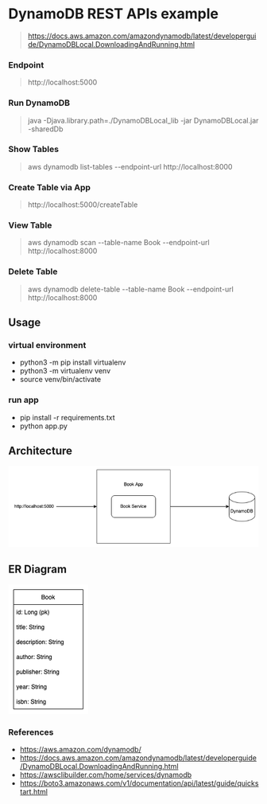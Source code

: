 # DynamoDB REST APIs example

>  https://docs.aws.amazon.com/amazondynamodb/latest/developerguide/DynamoDBLocal.DownloadingAndRunning.html
  
### Endpoint

> http://localhost:5000

### Run DynamoDB

>  java -Djava.library.path=./DynamoDBLocal_lib -jar DynamoDBLocal.jar -sharedDb

### Show Tables

>  aws dynamodb list-tables --endpoint-url http://localhost:8000

### Create Table via App

>  http://localhost:5000/createTable

### View Table

> aws dynamodb scan --table-name Book --endpoint-url http://localhost:8000

### Delete Table

>  aws dynamodb delete-table --table-name Book --endpoint-url http://localhost:8000

## Usage

### virtual environment

* python3 -m pip install virtualenv 
* python3 -m virtualenv venv   
* source venv/bin/activate

### run app

* pip install -r requirements.txt
* python app.py

## Architecture

![architecture](architecture.png)

## ER Diagram

![er-diagram](er-diagram.png)

### References
* https://aws.amazon.com/dynamodb/
* https://docs.aws.amazon.com/amazondynamodb/latest/developerguide/DynamoDBLocal.DownloadingAndRunning.html
* https://awsclibuilder.com/home/services/dynamodb
* https://boto3.amazonaws.com/v1/documentation/api/latest/guide/quickstart.html
